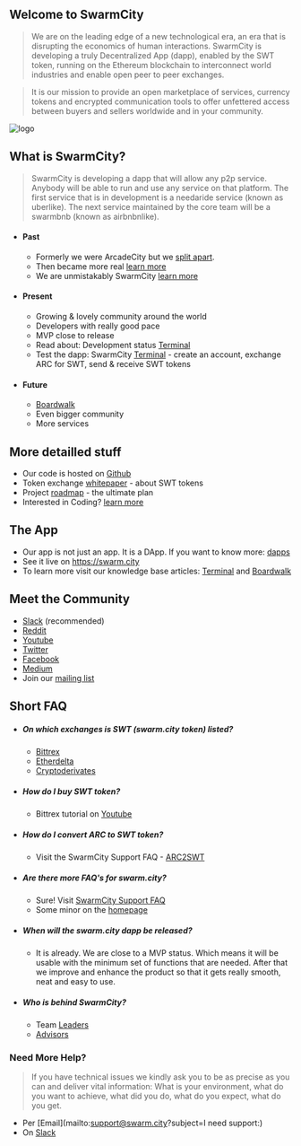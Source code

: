 ## Welcome to SwarmCity


> We are on the leading edge of a new technological era, an era that is disrupting the economics of human interactions. SwarmCity is developing a truly Decentralized App (dapp), enabled by the SWT token, running on the Ethereum blockchain to interconnect world industries and enable open peer to peer exchanges.

> It is our mission to provide an open marketplace of services, currency tokens and encrypted communication tools to offer unfettered access between buyers and sellers worldwide and in your community.

![logo](https://cloud.githubusercontent.com/assets/17633374/24324365/97c8c0de-115b-11e7-943a-0d946ee2e06b.png)

## What is SwarmCity?

> SwarmCity is developing a dapp that will allow any p2p service. Anybody will be able to run and use any service on that platform. The first service that is in development is a needaride service (known as uberlike). The next service maintained by the core team will be a swarmbnb (known as airbnbnlike).  

- #### Past
    * Formerly we were ArcadeCity but we [split apart](https://press.swarm.city/forking-a-brand-cde5de87d46a). 
    * Then became more real [learn more](https://press.swarm.city/happy-new-year-a52f80043cc7#.uco0arcyo)
    * We are unmistakably SwarmCity [learn more](https://press.swarm.city/unmistakably-swarm-city-9522606f88)

- #### Present
    * Growing & lovely community around the world
    * Developers with really good pace
    * MVP close to release
    * Read about: Development status [Terminal](https://press.swarm.city/launch-swarm-city-terminal-f32a8264d98f#.87579vodh)
    * Test the dapp: SwarmCity [Terminal](https://swarm.city) - create an account, exchange ARC for SWT, send & receive SWT tokens

- #### Future
    * [Boardwalk](https://press.swarm.city/swarm-city-boardwalk-overview-9a362f19411f#.8pruqahmj)
    * Even bigger community
    * More services

## More detailled stuff

* Our code is hosted on [Github](https://github.com/swarmcity)
* Token exchange [whitepaper](https://github.com/swarmcity/sc-token/blob/master/token-exchange-miniwhitepaper.md) - about SWT tokens
* Project [roadmap](https://press.swarm.city/unmistakably-swarm-city-9522606f88) - the ultimate plan
* Interested in Coding? [learn more](https://dappsforbeginners.wordpress.com/)

## The App  

* Our app is not just an app. It is a DApp. If you want to know more: [dapps](http://ethereum.stackexchange.com/questions/383/what-is-a-dapp) 
* See it live on https://swarm.city
* To learn more visit our knowledge base articles: [Terminal](https://queenbeesc.github.io/swarm.city-Terminal/) and [Boardwalk](https://queenbeesc.github.io/swarm.city-Boardwalk/)

## Meet the Community

* [Slack](https://slackinvite.swarm.city/) (recommended)
* [Reddit](https://www.reddit.com/r/SwarmCity/)
* [Youtube](https://www.youtube.com/channel/UCsHBWn_ytZ3xdMbTyYe5Ifg/videos)
* [Twitter](https://twitter.com/SwarmCity)
* [Facebook](https://www.facebook.com/groups/SwarmCity/)
* [Medium](https://press.swarm.city/about)
* Join our [mailing list](http://eepurl.com/cH1485)


## Short FAQ

* ##### On which exchanges is SWT (swarm.city token) listed? 
    * [Bittrex](https://bittrex.com/Market/Index?MarketName=BTC-SWT)
    * [Etherdelta](https://etherdelta.github.io/#SWT-ETH)
    * [Cryptoderivates](https://cryptoderivatives.market/token/SWT)
 
* ##### How do I buy SWT token? 
    * Bittrex tutorial on [Youtube](https://www.youtube.com/watch?v=CJIOeYI-e7o)

* ##### How do I convert ARC to SWT token?
    * Visit the SwarmCity Support FAQ - [ARC2SWT](https://swarmcitysupport.github.io/FAQ/#arc-to-swt-token-exchange)

* ##### Are there more FAQ's for swarm.city?

    * Sure! Visit [SwarmCity Support FAQ](https://swarmcitysupport.github.io/FAQ/)
    * Some minor on the [homepage](https://faq.swarm.city/) 

* ##### When will the swarm.city dapp be released?
    * It is already. We are close to a MVP status. Which means it will be  usable with the minimum set of functions that are needed. After that we improve and enhance the product so that it gets really smooth, neat and easy to use. 

* ##### Who is behind SwarmCity?
    * Team [Leaders](https://getactivein.swarm.city/)
    * [Advisors](https://advisors.swarm.city/)

### Need More Help?
> If you have technical issues we kindly ask you to be as precise as you can and deliver vital information: What is your environment, what do you want to achieve, what did you do, what do you expect, what do you get.  
* Per [Email](mailto:support@swarm.city?subject=I need support:)
* On [Slack](https://swarmcity.slack.com/messages/support/) 


